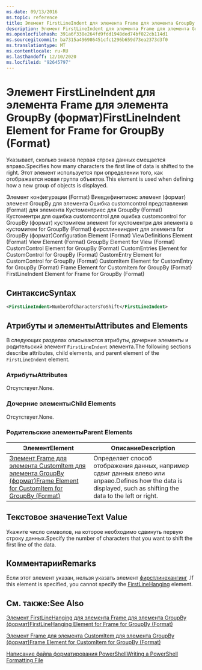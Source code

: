 ```yaml
---
ms.date: 09/13/2016
ms.topic: reference
title: Элемент FirstLineIndent для элемента Frame для элемента GroupBy (формат)
description: Элемент FirstLineIndent для элемента Frame для элемента GroupBy (формат)
ms.openlocfilehash: 391a6f338e264fd9fdd1948ded74bf022cb114d1
ms.sourcegitcommit: ba7315a496986451cfc1296b659d73ea2373d3f0
ms.translationtype: MT
ms.contentlocale: ru-RU
ms.lasthandoff: 12/10/2020
ms.locfileid: "92645797"
---
```

# <a name="firstlineindent-element-for-frame-for-groupby-format"></a><span data-ttu-id="1d088-103">Элемент FirstLineIndent для элемента Frame для элемента GroupBy (формат)</span><span class="sxs-lookup"><span data-stu-id="1d088-103">FirstLineIndent Element for Frame for GroupBy (Format)</span></span>

<span data-ttu-id="1d088-104">Указывает, сколько знаков первая строка данных смещается вправо.</span><span class="sxs-lookup"><span data-stu-id="1d088-104">Specifies how many characters the first line of data is shifted to the right.</span></span> <span data-ttu-id="1d088-105">Этот элемент используется при определении того, как отображается новая группа объектов.</span><span class="sxs-lookup"><span data-stu-id="1d088-105">This element is used when defining how a new group of objects is displayed.</span></span>

<span data-ttu-id="1d088-106">Элемент конфигурации (Format) Виевдефинитионс элемент (формат) элемент GroupBy для элемента Ошибка customcontrol представления (Format) для элемента Кустоментриес для GroupBy (Format) Кустоментри для ошибка customcontrol для ошибка customcontrol for GroupBy (формат) кустомитем элемент for кустоментри для элемента в кустомитем for GroupBy (Format) фирстлинеиндент для элемента for GroupBy (формат)</span><span class="sxs-lookup"><span data-stu-id="1d088-106">Configuration Element (Format) ViewDefinitions Element (Format) View Element (Format) GroupBy Element for View (Format) CustomControl Element for GroupBy (Format) CustomEntries Element for CustomControl for GroupBy (Format) CustomEntry Element for CustomControl for GroupBy (Format) CustomItem Element for CustomEntry for GroupBy (Format) Frame Element for CustomItem for GroupBy (Format) FirstLineIndent Element for Frame for GroupBy (Format)</span></span>

## <a name="syntax"></a><span data-ttu-id="1d088-107">Синтаксис</span><span class="sxs-lookup"><span data-stu-id="1d088-107">Syntax</span></span>

```xml
<FirstLineIndent>NumberOfCharactersToShift</FirstLineIndent>
```

## <a name="attributes-and-elements"></a><span data-ttu-id="1d088-108">Атрибуты и элементы</span><span class="sxs-lookup"><span data-stu-id="1d088-108">Attributes and Elements</span></span>

<span data-ttu-id="1d088-109">В следующих разделах описываются атрибуты, дочерние элементы и родительский элемент `FirstLineIndent` элемента.</span><span class="sxs-lookup"><span data-stu-id="1d088-109">The following sections describe attributes, child elements, and parent element of the `FirstLineIndent` element.</span></span>

### <a name="attributes"></a><span data-ttu-id="1d088-110">Атрибуты</span><span class="sxs-lookup"><span data-stu-id="1d088-110">Attributes</span></span>

<span data-ttu-id="1d088-111">Отсутствует.</span><span class="sxs-lookup"><span data-stu-id="1d088-111">None.</span></span>

### <a name="child-elements"></a><span data-ttu-id="1d088-112">Дочерние элементы</span><span class="sxs-lookup"><span data-stu-id="1d088-112">Child Elements</span></span>

<span data-ttu-id="1d088-113">Отсутствует.</span><span class="sxs-lookup"><span data-stu-id="1d088-113">None.</span></span>

### <a name="parent-elements"></a><span data-ttu-id="1d088-114">Родительские элементы</span><span class="sxs-lookup"><span data-stu-id="1d088-114">Parent Elements</span></span>

|<span data-ttu-id="1d088-115">Элемент</span><span class="sxs-lookup"><span data-stu-id="1d088-115">Element</span></span>|<span data-ttu-id="1d088-116">Описание</span><span class="sxs-lookup"><span data-stu-id="1d088-116">Description</span></span>|
|-------------|-----------------|
|[<span data-ttu-id="1d088-117">Элемент Frame для элемента CustomItem для элемента GroupBy (формат)</span><span class="sxs-lookup"><span data-stu-id="1d088-117">Frame Element for CustomItem for GroupBy (Format)</span></span>](./frame-element-for-customitem-for-groupby-format.md)|<span data-ttu-id="1d088-118">Определяет способ отображения данных, например сдвиг данных влево или вправо.</span><span class="sxs-lookup"><span data-stu-id="1d088-118">Defines how the data is displayed, such as shifting the data to the left or right.</span></span>|

## <a name="text-value"></a><span data-ttu-id="1d088-119">Текстовое значение</span><span class="sxs-lookup"><span data-stu-id="1d088-119">Text Value</span></span>

<span data-ttu-id="1d088-120">Укажите число символов, на которое необходимо сдвинуть первую строку данных.</span><span class="sxs-lookup"><span data-stu-id="1d088-120">Specify the number of characters that you want to shift the first line of the data.</span></span>

## <a name="remarks"></a><span data-ttu-id="1d088-121">Комментарии</span><span class="sxs-lookup"><span data-stu-id="1d088-121">Remarks</span></span>

<span data-ttu-id="1d088-122">Если этот элемент указан, нельзя указать элемент [фирстлинехангинг](./firstlinehanging-element-for-frame-for-groupby-format.md) .</span><span class="sxs-lookup"><span data-stu-id="1d088-122">If this element is specified, you cannot specify the [FirstLineHanging](./firstlinehanging-element-for-frame-for-groupby-format.md) element.</span></span>

## <a name="see-also"></a><span data-ttu-id="1d088-123">См. также:</span><span class="sxs-lookup"><span data-stu-id="1d088-123">See Also</span></span>

[<span data-ttu-id="1d088-124">Элемент FirstLineHanging для элемента Frame для элемента GroupBy (формат)</span><span class="sxs-lookup"><span data-stu-id="1d088-124">FirstLineHanging Element for Frame for GroupBy (Format)</span></span>](./firstlinehanging-element-for-frame-for-groupby-format.md)

[<span data-ttu-id="1d088-125">Элемент Frame для элемента CustomItem для элемента GroupBy (формат)</span><span class="sxs-lookup"><span data-stu-id="1d088-125">Frame Element for CustomItem for GroupBy (Format)</span></span>](./frame-element-for-customitem-for-groupby-format.md)

[<span data-ttu-id="1d088-126">Написание файла форматирования PowerShell</span><span class="sxs-lookup"><span data-stu-id="1d088-126">Writing a PowerShell Formatting File</span></span>](./writing-a-powershell-formatting-file.md)
